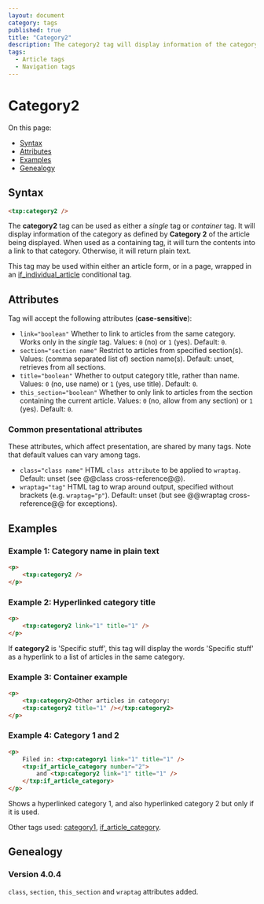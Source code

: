 ```yaml
---
layout: document
category: tags
published: true
title: "Category2"
description: The category2 tag will display information of the category as defined by 'Category 2' of the article being displayed.
tags:
  - Article tags
  - Navigation tags
---
```


# Category2

On this page:

* [Syntax](#user-content-syntax)
* [Attributes](#user-content-attributes)
* [Examples](#user-content-examples)
* [Genealogy](#user-content-genealogy)

## Syntax

~~~ html
<txp:category2 />
~~~

The **category2** tag can be used as either a *single* tag or *container* tag. It will display information of the category as defined by **Category 2** of the article being displayed. When used as a containing tag, it will turn the contents into a link to that category. Otherwise, it will return plain text.

This tag may be used within either an article form, or in a page, wrapped in an [if_individual_article](if-individual-article) conditional tag.

## Attributes

Tag will accept the following attributes (**case-sensitive**):

* `link="boolean"`
Whether to link to articles from the same category. Works only in the *single* tag.
Values: `0` (no) or `1` (yes).
Default: `0`.
* `section="section name"`
Restrict to articles from specified section(s).
Values: (comma separated list of) section name(s).
Default: unset, retrieves from all sections.
* `title="boolean"`
Whether to output category title, rather than name.
Values: `0` (no, use name) or `1` (yes, use title).
Default: `0`.
* `this_section="boolean"`
Whether to only link to articles from the section containing the current article.
Values: `0` (no, allow from any section) or `1` (yes).
Default: `0`.

### Common presentational attributes

These attributes, which affect presentation, are shared by many tags. Note that default values can vary among tags.

* `class="class name"`
HTML `class attribute` to be applied to `wraptag`.
Default: unset (see @@class cross-reference@@).
* `wraptag="tag"`
HTML tag to wrap around output, specified without brackets (e.g. `wraptag="p"`).
Default: unset (but see @@wraptag cross-reference@@ for exceptions).

## Examples

### Example 1: Category name in plain text

~~~ html
<p>
    <txp:category2 />
</p>
~~~

### Example 2: Hyperlinked category title

~~~ html
<p>
    <txp:category2 link="1" title="1" />
</p>
~~~

If **category2** is 'Specific stuff', this tag will display the words 'Specific stuff' as a hyperlink to a list of articles in the same category.

### Example 3: Container example

~~~ html
<p>
    <txp:category2>Other articles in category:
    <txp:category2 title="1" /></txp:category2>
</p>
~~~

### Example 4: Category 1 and 2

~~~ html
<p>
    Filed in: <txp:category1 link="1" title="1" />
    <txp:if_article_category number="2">
        and <txp:category2 link="1" title="1" />
    </txp:if_article_category>
</p>
~~~

Shows a hyperlinked category 1, and also hyperlinked category 2 but only if it is used.

Other tags used: [category1](category1), [if_article_category](if-article-category).

## Genealogy

### Version 4.0.4

`class`, `section`, `this_section` and `wraptag` attributes added.
